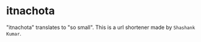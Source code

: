 # itnachota

"itnachota" translates to "so small". This is a url shortener made by `Shashank Kumar`. 

